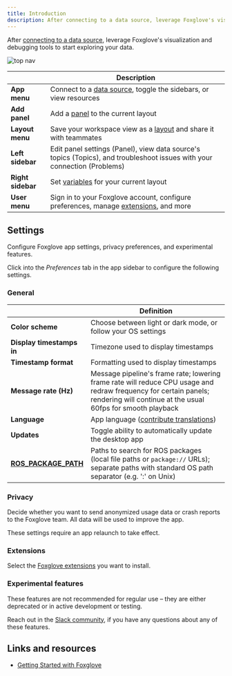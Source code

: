 ```yaml
---
title: Introduction
description: After connecting to a data source, leverage Foxglove's visualization and debugging tools to start exploring your data.
---
```


After [connecting to a data source](/docs/connecting-to-data/introduction), leverage Foxglove's visualization and debugging tools to start exploring your data.

![top nav](/img/docs/visualizing/navigation.jpeg)

|                   | Description                                                                                                                          |
| ----------------- | ------------------------------------------------------------------------------------------------------------------------------------ |
| **App menu**      | Connect to a [data source](/docs/connecting-to-data/introduction#data-sources), toggle the sidebars, or view resources               |
| **Add panel**     | Add a [panel](/docs/visualization/panels/introduction) to the current layout                                                         |
| **Layout menu**   | Save your workspace view as a [layout](/docs/visualizing/layouts) and share it with teammates                                        |
| **Left sidebar**  | Edit panel settings (Panel), view data source's topics (Topics), and troubleshoot issues with your connection (Problems)             |
| **Right sidebar** | Set [variables](/docs/visualizing/variables) for your current layout                                                                 |
| **User menu**     | Sign in to your Foxglove account, configure preferences, manage [extensions](/docs/visualizing/extensions/getting-started), and more |

## Settings

Configure Foxglove app settings, privacy preferences, and experimental features.

Click into the _Preferences_ tab in the app sidebar to configure the following settings.

### General

|                                                                                        | Definition                                                                                                                                                                       |
| -------------------------------------------------------------------------------------- | -------------------------------------------------------------------------------------------------------------------------------------------------------------------------------- |
| **Color scheme**                                                                       | Choose between light or dark mode, or follow your OS settings                                                                                                                    |
| **Display timestamps in**                                                              | Timezone used to display timestamps                                                                                                                                              |
| **Timestamp format**                                                                   | Formatting used to display timestamps                                                                                                                                            |
| **Message rate (Hz)**                                                                  | Message pipeline's frame rate; lowering frame rate will reduce CPU usage and redraw frequency for certain panels; rendering will continue at the usual 60fps for smooth playback |
| **Language**                                                                           | App language ([contribute translations](https://github.com/foxglove/studio/blob/main/CONTRIBUTING.md#localization))                                                              |
| **Updates**                                                                            | Toggle ability to automatically update the desktop app                                                                                                                           |
| [**ROS_PACKAGE_PATH**](https://wiki.ros.org/ROS/EnvironmentVariables#ROS_PACKAGE_PATH) | Paths to search for ROS packages (local file paths or `package://` URLs); separate paths with standard OS path separator (e.g. ':' on Unix)                                      |

### Privacy

Decide whether you want to send anonymized usage data or crash reports to the Foxglove team. All data will be used to improve the app.

These settings require an app relaunch to take effect.

### Extensions

Select the [Foxglove extensions](/docs/visualizing/extensions/getting-started) you want to install.

### Experimental features

These features are not recommended for regular use – they are either deprecated or in active development or testing.

Reach out in the [Slack community](/join-slack), if you have any questions about any of these features.

## Links and resources
- [Getting Started with Foxglove](https://www.youtube.com/watch?v=ySVzQ3iFw90)
